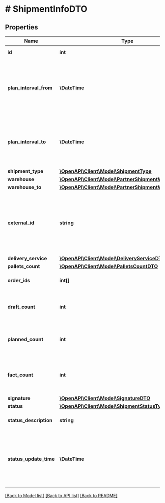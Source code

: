 # # ShipmentInfoDTO

## Properties

Name | Type | Description | Notes
------------ | ------------- | ------------- | -------------
**id** | **int** | Идентификатор отгрузки. |
**plan_interval_from** | **\DateTime** | Начало планового интервала отгрузки.  Формат даты: ISO 8601 со смещением относительно UTC. |
**plan_interval_to** | **\DateTime** | Конец планового интервала отгрузки.  Формат даты: ISO 8601 со смещением относительно UTC. |
**shipment_type** | [**\OpenAPI\Client\Model\ShipmentType**](ShipmentType.md) |  | [optional]
**warehouse** | [**\OpenAPI\Client\Model\PartnerShipmentWarehouseDTO**](PartnerShipmentWarehouseDTO.md) |  | [optional]
**warehouse_to** | [**\OpenAPI\Client\Model\PartnerShipmentWarehouseDTO**](PartnerShipmentWarehouseDTO.md) |  | [optional]
**external_id** | **string** | Идентификатор отгрузки в вашей системе. Если вы еще не передавали идентификатор, вернется идентификатор из параметра &#x60;id&#x60;. | [optional]
**delivery_service** | [**\OpenAPI\Client\Model\DeliveryServiceDTO**](DeliveryServiceDTO.md) |  | [optional]
**pallets_count** | [**\OpenAPI\Client\Model\PalletsCountDTO**](PalletsCountDTO.md) |  | [optional]
**order_ids** | **int[]** | Идентификаторы заказов в отгрузке. |
**draft_count** | **int** | Количество заказов, которое Маркет запланировал к отгрузке. |
**planned_count** | **int** | Количество заказов, которое Маркет подтвердил к отгрузке. |
**fact_count** | **int** | Количество заказов, принятых в сортировочном центре или пункте приема. |
**signature** | [**\OpenAPI\Client\Model\SignatureDTO**](SignatureDTO.md) |  |
**status** | [**\OpenAPI\Client\Model\ShipmentStatusType**](ShipmentStatusType.md) |  | [optional]
**status_description** | **string** | Описание статуса отгрузки. | [optional]
**status_update_time** | **\DateTime** | Время последнего изменения статуса отгрузки  Формат даты: ISO 8601 со смещением относительно UTC. | [optional]

[[Back to Model list]](../../README.md#models) [[Back to API list]](../../README.md#endpoints) [[Back to README]](../../README.md)
